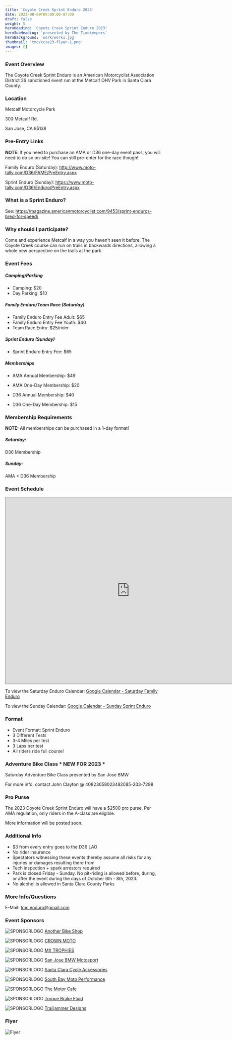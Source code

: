 ```yaml
---
title: 'Coyote Creek Sprint Enduro 2023'
date: 2023-08-09T09:00:00-07:00
draft: false
weight: 5
heroHeading: 'Coyote Creek Sprint Enduro 2023'
heroSubHeading: 'presented by The Timekeepers'
heroBackground: 'work/work1.jpg'
thumbnail: 'tmc/ccse23-flyer-1.png'
images: []
---
```


### Event Overview

The Coyote Creek Sprint Enduro is an American Motorcyclist Association District 36 sanctioned event run at the Metcalf OHV Park in Santa Clara County.

### Location

Metcalf Motorcycle Park

300 Metcalf Rd.

San Jose, CA 95138

### Pre-Entry Links

**NOTE**: If you need to purchase an AMA or D36 one-day event pass, you will need to do so on-site! You can still pre-enter for the race though!

Family Enduro (Saturday): http://www.moto-tally.com/D36/FAME/PreEntry.aspx 

Sprint Enduro (Sunday): https://www.moto-tally.com/D36/Enduro/PreEntry.aspx

### What is a Sprint Enduro?

See: https://magazine.americanmotorcyclist.com/9453/sprint-enduros-bred-for-speed/

### Why should I participate?

Come and experience Metcalf in a way you haven't seen it before. The Coyote Creek course can run on trails in backwards directions, allowing a whole new perspective on the trails at the park. 

### Event Fees

##### Camping/Parking
* Camping: $20
* Day Parking: $10

##### Family Enduro/Team Race (Saturday)
* Family Enduro Entry Fee Adult: $65
* Family Enduro Entry Fee Youth: $40
* Team Race Entry: $25/rider

##### Sprint Enduro (Sunday) 
* Sprint Enduro Entry Fee: $65

##### Memberships
* AMA Annual Membership: $49
* AMA One-Day Membership: $20

* D36 Annual Membership: $40
* D36 One-Day Membership: $15


### Membership Requirements

**NOTE:** All memberships can be purchased in a 1-day format!

##### Saturday:
D36 Membership

##### Sunday:
AMA + D36 Membership

### Event Schedule

<iframe src="https://calendar.google.com/calendar/embed?height=600&wkst=7&bgcolor=%23ffffff&ctz=America%2FLos_Angeles&mode=AGENDA&showNav=0&showDate=0&showTabs=0&showCalendars=1&title=2023%20Coyote%20Creek%20Sprint%20Enduro&src=YTgyZDZkZWJjYTEwZThmNTEzZjRhZjM0NDFiNmVlZDA2MDdmYjM3MTg5M2NiODE3YWFjNmRkZjZhNzIwZmZlNEBncm91cC5jYWxlbmRhci5nb29nbGUuY29t&src=ZjFkZDAxNzc5ZTNmN2I3OGNlMTEyY2E5MmZmNmJkY2Q2OWVlOWUzOTRkNDdiOTY1MGE0NTkzN2I5NWVlZGNkYkBncm91cC5jYWxlbmRhci5nb29nbGUuY29t&color=%23F09300&color=%23C0CA33" style="border:solid 1px #777" width="800" height="600" frameborder="0" scrolling="no"></iframe>

To view the Saturday Enduro Calendar:  [Google Calendar - Saturday Family Enduro](https://calendar.google.com/calendar/u/4?cid=YTgyZDZkZWJjYTEwZThmNTEzZjRhZjM0NDFiNmVlZDA2MDdmYjM3MTg5M2NiODE3YWFjNmRkZjZhNzIwZmZlNEBncm91cC5jYWxlbmRhci5nb29nbGUuY29t)

To view the Sunday Calendar: [Google Calendar - Sunday Sprint Enduro](https://calendar.google.com/calendar/u/4?cid=ZjFkZDAxNzc5ZTNmN2I3OGNlMTEyY2E5MmZmNmJkY2Q2OWVlOWUzOTRkNDdiOTY1MGE0NTkzN2I5NWVlZGNkYkBncm91cC5jYWxlbmRhci5nb29nbGUuY29t)

### Format

* Event Format: Sprint Enduro
* 3 Different Tests
* 3-4 Miles per test
* 3 Laps per test
* All riders ride full course!

### Adventure Bike Class * NEW FOR 2023 *

Saturday Adventure Bike Class presented by San Jose BMW 

For more info, contact John Clayton @ 408<span id = 'nonum'>23058023482085</span>-203-7298

### Pro Purse

The 2023 Coyote Creek Sprint Enduro will have a $2500 pro purse. Per AMA regulation, only riders in the A-class are eligible.

More information will be posted soon.

### Additional Info

* $3 from every entry goes to the D36 LAO
* No rider insurance
* Spectators witnessing these events thereby assume all risks for any injuries or damages resulting there from
* Tech inspection + spark arrestors required
* Park is closed Friday - Sunday. No pit-riding is allowed before, during, or after the event during the days of October 6th - 8th, 2023.
* No alcohol is allowed in Santa Clara County Parks

### More Info/Questions

E-Mail: tmc.enduro@gmail.com

### Event Sponsors

![SPONSORLOGO](/sponsors/ABSLogo-1f.png)
[Another Bike Shop](https://www.anotherbikeshop.com/)

![SPONSORLOGO](/sponsors/crownmoto.avif)
[CROWN MOTO](https://crownmoto.com/)

![SPONSORLOGO](/sponsors/mx-trophies-logo_stacked.svg)
[MX TROPHIES](https://mx-trophies.com/)

![SPONSORLOGO](/sponsors/sjbmw.png)
[San Jose BMW Motosport](https://www.sjbmw.com/)

![SPONSORLOGO](/sponsors/scca.jpg)
[Santa Clara Cycle Accessories](https://santaclaracycle.com/)

![SPONSORLOGO](/sponsors/sbmoto.png)
[South Bay Moto Performance](https://sbmotoperformance.com/)

![SPONSORLOGO](/sponsors/themotorcafe.png)
[The Motor Cafe](https://www.themotorcafe.com/)

![SPONSORLOGO](/sponsors/torque.jpg)
[Torque Brake Fluid](https://www.torquebrakefluid.com/)

![SPONSORLOGO](/sponsors/tjd.png)
[Trailjammer Designs](https://www.trailjammerdesigns.com/)

### Flyer 
![Flyer](/tmc/ccse23-flyer-1.png)
